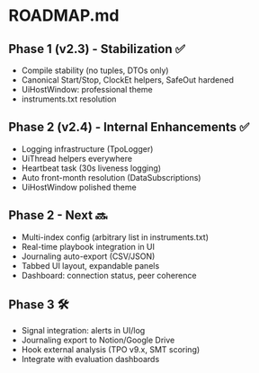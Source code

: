 # ROADMAP.md
## Phase 1 (v2.3) - Stabilization ✅
- Compile stability (no tuples, DTOs only)
- Canonical Start/Stop, ClockEt helpers, SafeOut hardened
- UiHostWindow: professional theme
- instruments.txt resolution

## Phase 2 (v2.4) - Internal Enhancements ✅
- Logging infrastructure (TpoLogger)
- UiThread helpers everywhere
- Heartbeat task (30s liveness logging)
- Auto front-month resolution (DataSubscriptions)
- UiHostWindow polished theme

## Phase 2 - Next 🔜
- Multi-index config (arbitrary list in instruments.txt)
- Real-time playbook integration in UI
- Journaling auto-export (CSV/JSON)
- Tabbed UI layout, expandable panels
- Dashboard: connection status, peer coherence

## Phase 3 🛠️
- Signal integration: alerts in UI/log
- Journaling export to Notion/Google Drive
- Hook external analysis (TPO v9.x, SMT scoring)
- Integrate with evaluation dashboards
